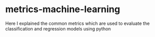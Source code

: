 # metrics-machine-learning

Here I explained the common metrics which are used to evaluate the classification and regression models using python 
